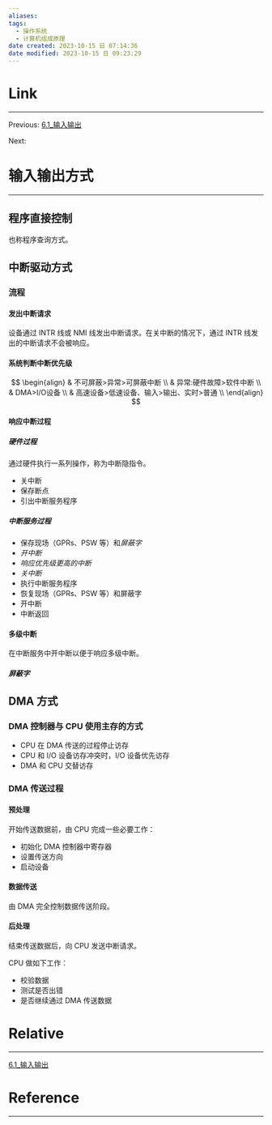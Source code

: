 ```yaml
---
aliases:
tags:
  - 操作系统
  - 计算机组成原理
date created: 2023-10-15 日 07:14:36
date modified: 2023-10-15 日 09:23:29
---
```


# Link

---

Previous: [6.1_输入输出](6.1_输入输出.md)

Next:

# 输入输出方式

---

## 程序直接控制

也称程序查询方式。

## 中断驱动方式

### 流程

#### 发出中断请求

设备通过 INTR 线或 NMI 线发出中断请求。在关中断的情况下，通过 INTR 线发出的中断请求不会被响应。

#### 系统判断中断优先级

$$
\begin{align}
& 不可屏蔽>异常>可屏蔽中断 \\
& 异常:硬件故障>软件中断 \\
& DMA>I/O设备 \\
& 高速设备>低速设备、输入>输出、实时>普通 \\
\end{align}
$$

#### 响应中断过程

##### 硬件过程

通过硬件执行一系列操作，称为中断隐指令。

- 关中断
- 保存断点
- 引出中断服务程序

##### 中断服务过程

- 保存现场（GPRs、PSW 等）和*屏蔽字*
- *开中断*
- *响应优先级更高的中断*
- *关中断*
- 执行中断服务程序
- 恢复现场（GPRs、PSW 等）和屏蔽字
- 开中断
- 中断返回

#### 多级中断

在中断服务中开中断以便于响应多级中断。

##### 屏蔽字

## DMA 方式

### DMA 控制器与 CPU 使用主存的方式

- CPU 在 DMA 传送的过程停止访存
- CPU 和 I/O 设备访存冲突时，I/O 设备优先访存
- DMA 和 CPU 交替访存

### DMA 传送过程

#### 预处理

开始传送数据前，由 CPU 完成一些必要工作：

- 初始化 DMA 控制器中寄存器
- 设置传送方向
- 启动设备

#### 数据传送

由 DMA 完全控制数据传送阶段。

#### 后处理

结束传送数据后，向 CPU 发送中断请求。

CPU 做如下工作：

- 校验数据
- 测试是否出错
- 是否继续通过 DMA 传送数据

# Relative

---

[6.1_输入输出](6.1_输入输出.md)

# Reference

---
